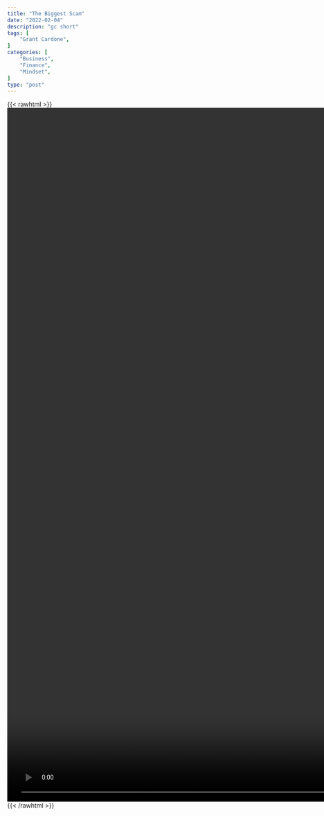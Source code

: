 ```yaml
---
title: "The Biggest Scam"
date: "2022-02-04"
description: "gc short"
tags: [
    "Grant Cardone",
]
categories: [
    "Business",
    "Finance",
    "Mindset",
]
type: "post"
---
```

{{< rawhtml >}}
    <video style="height:40vh;width:auto" overflow="hidden" controls>
        <source src="https://clips.dev00ps.com/Grant_Cardone/You39re_SCAMMED_Without_Even_KNOWING_It_-_Grant_Cardone.mp4" type="video/mp4"> 
    </video>
{{< /rawhtml >}}